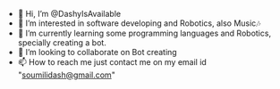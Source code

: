 - 👋 Hi, I’m @DashyIsAvailable
- 👀 I’m interested in software developing and Robotics, also Music🎶
- 🌱 I’m currently learning some programming languages and Robotics, specially creating a bot.
- 💞️ I’m looking to collaborate on  Bot creating
- 📫 How to reach me just contact me on my email id "soumilidash@gmail.com"

<!---
DashyIsAvailable/DashyIsAvailable is a ✨ special ✨ repository because its `README.md` (this file) appears on your GitHub profile.
You can click the Preview link to take a look at your changes.
--->
